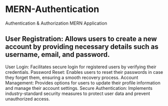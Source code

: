 # MERN-Authentication
 Authentication &amp; Authorization MERN Application
<h2>User Registration: Allows users to create a new account by providing necessary details such as username, email, and password.</h2>
User Login: Facilitates secure login for registered users by verifying their credentials.
Password Reset: Enables users to reset their passwords in case they forget them, ensuring a smooth recovery process.
Account Management: Provides options for users to update their profile information and manage their account settings.
Secure Authentication: Implements industry-standard security measures to protect user data and prevent unauthorized access.

